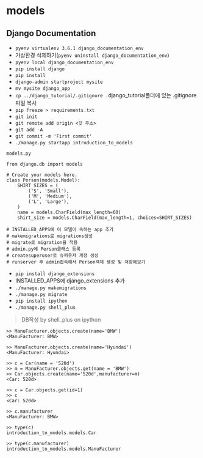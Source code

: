 # models

## Django Documentation

* `pyenv virtualenv 3.6.1 django_documentation_env`
* 가상환경 삭제하기(`pyenv uninstall django_documentation_env`)
* `pyenv local django_documentation_env`
* `pip install django`
* `pip install `
* `django-admin startproject mysite`
* `mv mysite django_app`
* `cp ../django_tutorial/.gitignore .`django_tutorial폴더에 있는 .gitignore파일 복사
* `pip freeze > requirements.txt`
* `git init`
* `git remote add origin <깃 주소>`
* `git add -A`
* `git commit -m 'First commit'`
* `./manage.py startapp introduction_to_models`

`models.py`

```
from django.db import models

# Create your models here.
class Person(models.Model):
    SHIRT_SIZES = (
        ('S', 'Small'),
        ('M', 'Medium'),
        ('L', 'Large'),
    )
    name = models.CharField(max_length=60)
    shirt_size = models.CharField(max_length=1, choices=SHIRT_SIZES)
```

```
# INSTALLED_APPS에 이 모델이 속하는 app 추가
# makemigrations로 migrations생성
# migrate로 migration을 적용
# admin.py에 Person클래스 등록
# createsuperuser로 슈퍼유저 계정 생성
# runserver 후 admin접속해서 Person객체 생성 및 저장해보기
```

* `pip install django_extensions`
* INSTALLED\_APPS에 django_extensions 추가
* `./manage.py makemigrations`
* `./manage.py migrate`
* `pip install ipython`
* `./manage.py shell_plus`

>DB작성 by shell_plus on ipython

```
>> ManuFacturer.objects.create(name='BMW')
<ManuFacturer: BMW>

>> ManuFacturer.objects.create(name='Hyundai')
<ManuFacturer: Hyundai>

>> c = Car(name = '520d')
>> m = ManuFacturer.objects.get(name = 'BMW')
>> Car.objects.create(name='520d',manufacturer=m)
<Car: 520d>

>> c = Car.objects.get(id=1)
>> c
<Car: 520d>

>> c.manufacturer
<ManuFacturer: BMW>

>> type(c)
introduction_to_models.models.Car

>> type(c.manufacturer)
introduction_to_models.models.ManuFacturer



```




